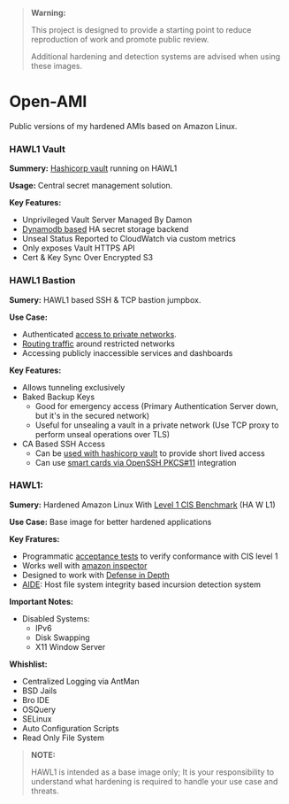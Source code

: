 > **Warning:**
>
> This project is designed to provide a starting point to reduce reproduction of work and promote public review.
>
> Additional hardening and detection systems are advised when using these images.

# Open-AMI

Public versions of my hardened AMIs based on Amazon Linux.

### HAWL1 Vault

**Summery:** [Hashicorp vault](https://www.vaultproject.io/) running on HAWL1

**Usage:** Central secret management solution.

**Key Features:**
- Unprivileged Vault Server Managed By Damon
- [Dynamodb based](https://www.vaultproject.io/docs/configuration/storage/dynamodb.html) HA secret storage backend
- Unseal Status Reported to CloudWatch via custom metrics
- Only exposes Vault HTTPS API
- Cert & Key Sync Over Encrypted S3

### HAWL1 Bastion

**Sumery:** HAWL1 based SSH & TCP bastion jumpbox.

**Use Case:**
- Authenticated [access to private networks](https://cloudacademy.com/blog/aws-bastion-host-nat-instances-vpc-peering-security/).
- [Routing traffic](https://github.com/darkk/redsocks) around restricted networks
- Accessing publicly inaccessible services and dashboards

**Key Features:**

- Allows tunneling exclusively
- Baked Backup Keys
  - Good for emergency access (Primary Authentication Server down, but it's in the secured network)
  - Useful for unsealing a vault in a private network (Use TCP proxy to perform unseal operations over TLS)
- CA Based SSH Access
  - Can be [used with hashicorp vault](https://www.vaultproject.io/docs/secrets/ssh/signed-ssh-certificates.html) to provide short lived access
  - Can use [smart cards via OpenSSH PKCS#11](https://github.com/OpenSC/OpenSC/wiki/OpenSSH-and-smart-cards-PKCS%2311) integration

### HAWL1:

**Sumery:** Hardened Amazon Linux With [Level 1 CIS Benchmark](https://www.cisecurity.org/cis-benchmarks/) (HA W L1)

**Use Case:** Base image for better hardened applications

**Key Fratures:**

- Programmatic [acceptance tests](https://github.com/Andr3wHur5t/open-ami/blob/master/hawl1/validate.sh) to verify conformance with CIS level 1
- Works well with [amazon inspector](http://docs.aws.amazon.com/inspector/latest/userguide/inspector_cis.html)
- Designed to work with [Defense in Depth](https://en.wikipedia.org/wiki/Defense_in_depth_(computing))
- [AIDE](http://aide.sourceforge.net/): Host file system integrity based incursion detection system

**Important Notes:**
- Disabled Systems:
  - IPv6
  - Disk Swapping
  - X11 Window Server

**Whishlist:**
- Centralized Logging via AntMan
- BSD Jails
- Bro IDE
- OSQuery
- SELinux
- Auto Configuration Scripts
- Read Only File System

> **NOTE:**
>
> HAWL1 is intended as a base image only; It is your responsibility to understand what hardening is required to handle your use case and threats.

